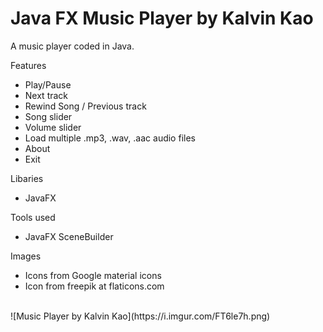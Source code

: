 # Java FX Music Player by Kalvin Kao
A music player coded in Java.
<br>

Features
- Play/Pause
- Next track
- Rewind Song / Previous track
- Song slider
- Volume slider
- Load multiple .mp3, .wav, .aac audio files
- About
- Exit

Libaries
- JavaFX

Tools used
- JavaFX SceneBuilder

Images
- Icons from Google material icons
- Icon from freepik at flaticons.com

<br>
![Music Player by Kalvin Kao](https://i.imgur.com/FT6le7h.png)


